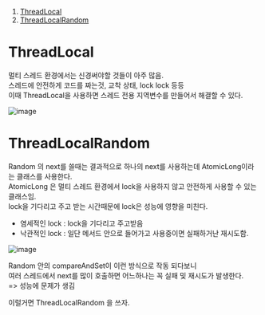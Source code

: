 1. [ThreadLocal](#ThreadLocal)
2. [ThreadLocalRandom](#ThreadLocalRandom)

# ThreadLocal
멀티 스레드 환경에서는 신경써야할 것들이 아주 많음.<br/>
스레드에 안전하게 코드를 짜는것, 교착 상태, lock lock 등등<br/>
이때 ThreadLocal을 사용하면 스레드 전용 지역변수를 만들어서 해결할 수 있다.<br/>

![image](https://user-images.githubusercontent.com/92290312/234446005-344d7d6d-1ca1-4cde-8f69-b63236b5eef9.png)<br/>

# ThreadLocalRandom
Random 의 next를 쓸때는 결과적으로 하나의 next를 사용하는데 AtomicLong이라는 클래스를 사용한다.<br/>
AtomicLong 은 멀티 스레드 환경에서 lock을 사용하지 않고 안전하게 사용할 수 있는 클래스임.<br/>
lock을 기다리고 주고 받는 시간때문에 lock은 성능에 영향을 미친다.<br/>

* 염세적인 lock : lock을 기다리고 주고받음<br/>
* 낙관적인 lock : 일단 메서드 안으로 들어가고 사용중이면 실패하거난 재시도함.<br/>

![image](https://user-images.githubusercontent.com/92290312/234447462-2110baf9-8b48-4c09-ba8a-0fa67b5195fb.png)<br/>

Random 안의 compareAndSet이 이런 방식으로 작동 되다보니 <br/>
여러 스레드에서 next를 많이 호출하면 어느하나는 꼭 실패 및 재시도가 발생한다.<br/>
=> 성능에 문제가 생김
<br/>

이럴거면 ThreadLocalRandom 을 쓰자.
